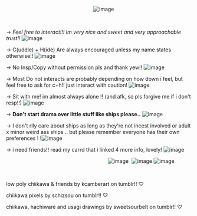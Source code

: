 ‎ ‎ ‎ ‎ ‎‎ ‎ ‎ ‎  ‎‎ ‎ ‎ ‎ ‎  ‎ ‎ ‎ ‎ ‎ ‎ ‎‎ ‎ ‎ ‎  ‎‎ ‎‎ ‎ ‎ ‎ ‎ ‎ ‎‎ ‎‎ ‎ ‎ ‎ ‎ ‎ ‎ ‎ ‎ ‎ ‎ ‎ ‎ ‎ ‎ ‎ ‎‎ ‎ ‎ ‎ ‎ ‎ ‎ ‎ ‎ ‎ ‎ ‎ ‎ ![image](https://github.com/user-attachments/assets/86b5a2d5-9322-4dc1-96cd-d69b1af71284)

‎ ‎ ‎ ‎ ‎ ‎ ‎  ‎ ‎



-> *Feel free to interact!!! Im very nice and sweet and very approachable trust!!* ![image](https://github.com/user-attachments/assets/237adb6c-a88d-42d4-b356-8b25744f340c)





-> C(uddle) + H(ide) Are always encouraged unless my name states otherwise!! ![image](https://github.com/user-attachments/assets/e95bff3e-0488-43e8-8fab-d2c079c55266)



-> No Insp/Copy without permission pls and thank yew!! ![image](https://github.com/user-attachments/assets/ffc60b40-4d24-44c7-9aef-8e79766f8b34)



-> Most Do not interacts are probably depending on how down i feel, but feel free to ask for c+h!! just interact with caution! ![image](https://github.com/user-attachments/assets/64a2954b-3367-4aa6-944e-aabaeb439b6d)




-> Sit with me! im almost always alone !! (and afk, so pls forgive me if i don't resp!!) ![image](https://github.com/user-attachments/assets/5ebd6494-ad5e-46eb-b06f-3a6cfc90cce4)




-> **Don't start drama over little stuff like ships please..** ![image](https://github.com/user-attachments/assets/94dbf412-2743-4206-8603-15db47320648)



-> I don't rlly care about ships as long as they're not incest involved or adult x minor weird ass ships .. but please remember everyone has their own preferences ! !![image](https://github.com/user-attachments/assets/b385fdef-4d95-4635-aa8f-7ee23a9269a8)





-> i need friends!! read my carrd that i linked 4 more info, lovely! ![image](https://github.com/user-attachments/assets/fb72bca5-2f25-4b23-87e7-6c7b8ba49130)



‎ ‎ ‎ ‎ ‎ ‎ ‎ ‎ ‎ ‎ ‎ ‎‎ ‎‎ ‎ ‎ ‎ ‎ ‎ ‎ ‎ ‎ ‎ ‎ ‎ ‎ ‎ ‎ ‎ ‎ ‎ ‎  ‎  ‎ ‎ ‎ ‎ ‎ ‎ ‎ ‎ ‎ ‎ ‎ ‎ ‎ ‎ ‎ ‎ ‎ ‎ ‎  ‎ ‎ ‎ ‎ ‎ ‎ ‎ ‎ ‎ ‎ ‎ ‎ ‎  ‎ ‎ ‎ ‎ ‎ ‎ ‎ ‎ ‎ ‎ ‎  ‎ ‎![image](https://github.com/user-attachments/assets/72dbafea-18ef-4410-9177-d051d637a48d)
 ‎ ‎![image](https://github.com/user-attachments/assets/246308df-e539-4081-859e-fb380cf681c0) 
![image](https://github.com/user-attachments/assets/35c624fa-3fc5-4a28-b209-0c1e93289e40)


‎ ‎ ‎ ‎ ‎ ‎ ‎ ‎ ‎ ‎ ‎ ‎‎ ‎‎ ‎ ‎ ‎ ‎ ‎ ‎ ‎ ‎ ‎ ‎ ‎ ‎ ‎ ‎ ‎ ‎ ‎ ‎  ‎  ‎ ‎ ‎ ‎ ‎ ‎ ‎ ‎ ‎ ‎ ‎ ‎ ‎ ‎ ‎ ‎ ‎ ‎ ‎  ‎ ‎ ‎ ‎ ‎ ‎ ‎ ‎ ‎ ‎ ‎ ‎ ‎  ‎ ‎ ‎ ‎ ‎ ‎ ‎ ‎ 

low poly chiikawa & friends by kcamberart on tumblr!! ♡

chiikawa pixels by schizsou on tumblr!! ♡

chiikawa, hachiware and usagi drawings by sweetsourbelt on tumblr!! ♡
